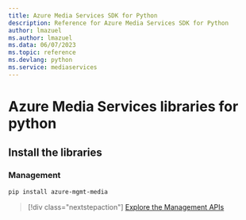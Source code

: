 ```yaml
---
title: Azure Media Services SDK for Python
description: Reference for Azure Media Services SDK for Python
author: lmazuel
ms.author: lmazuel
ms.data: 06/07/2023
ms.topic: reference
ms.devlang: python
ms.service: mediaservices
---
```

# Azure Media Services libraries for python

## Install the libraries


### Management

```bash
pip install azure-mgmt-media
```
> [!div class="nextstepaction"]
> [Explore the Management APIs](/python/api/overview/azure/mediaservices/management)
